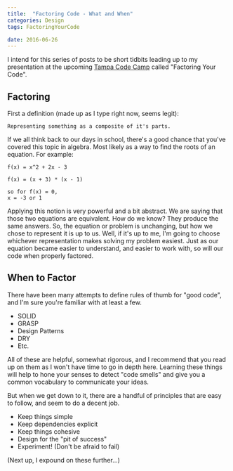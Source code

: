 ```yaml
---
title:  "Factoring Code - What and When"
categories: Design
tags: FactoringYourCode

date: 2016-06-26
---
```


I intend for this series of posts to be short tidbits leading up to my presentation at the upcoming [Tampa Code Camp][1] called "Factoring Your Code".

Factoring
---------------

First a definition (made up as I type right now, seems legit):

`Representing something as a composite of it's parts.`

If we all think back to our days in school, there's a good chance that you've covered this topic in algebra. Most likely as a way to find the roots of an equation.  For example:

```
f(x) = x^2 + 2x - 3

f(x) = (x + 3) * (x - 1)

so for f(x) = 0, 
x = -3 or 1
```

Applying this notion is very powerful and a bit abstract.  We are saying that those two equations are equivalent.  How do we know?  They produce the same answers.  So, the equation or problem is unchanging, but how we chose to represent it is up to us.  Well, if it's up to me, I'm going to choose whichever representation makes solving my problem easiest.  Just as our equation became easier to understand, and easier to work with, so will our code when properly factored.

When to Factor
----------------------

There have been many attempts to define rules of thumb for "good code", and I'm sure you're familiar with at least a few.

* SOLID
* GRASP
* Design Patterns
* DRY
* Etc.

All of these are helpful, somewhat rigorous, and I recommend that you read up on them as I won't have time to go in depth here.  Learning these things will help to hone your senses to detect "code smells" and give you a common vocabulary to communicate your ideas.

But when we get down to it, there are a handful of principles that are easy to follow, and seem to do a decent job.

* Keep things simple
* Keep dependencies explicit
* Keep things cohesive
* Design for the "pit of success"
* Experiment! (Don't be afraid to fail)

(Next up, I expound on these further...)

[1]: http://www.tampacodecamp.net